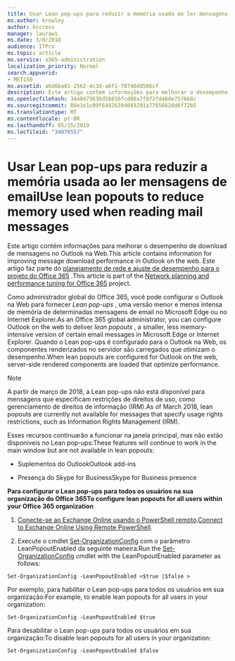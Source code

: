 ```yaml
---
title: Usar Lean pop-ups para reduzir a memória usada ao ler mensagens de email
ms.author: krowley
author: kccross
manager: laurawi
ms.date: 3/8/2018
audience: ITPro
ms.topic: article
ms.service: o365-administration
localization_priority: Normal
search.appverid:
- MET150
ms.assetid: a6d6ba01-2562-4c3d-a8f1-78748dd506cf
description: Este artigo contém informações para melhorar o desempenho de download de mensagens no Outlook na Web.
ms.openlocfilehash: 344047363bd58850fcd08a7f8f2fd46de757668c
ms.sourcegitcommit: 08e1e1c09f64926394043291a77856620d6f72b5
ms.translationtype: MT
ms.contentlocale: pt-BR
ms.lasthandoff: 05/15/2019
ms.locfileid: "34070557"
---
```

# <a name="use-lean-popouts-to-reduce-memory-used-when-reading-mail-messages"></a><span data-ttu-id="719c4-103">Usar Lean pop-ups para reduzir a memória usada ao ler mensagens de email</span><span class="sxs-lookup"><span data-stu-id="719c4-103">Use lean popouts to reduce memory used when reading mail messages</span></span>

<span data-ttu-id="719c4-104">Este artigo contém informações para melhorar o desempenho de download de mensagens no Outlook na Web.</span><span class="sxs-lookup"><span data-stu-id="719c4-104">This article contains information for improving message download performance in Outlook on the web.</span></span> <span data-ttu-id="719c4-105">Este artigo faz parte do [planejamento de rede e ajuste de desempenho para o projeto do Office 365](https://aka.ms/tune) .</span><span class="sxs-lookup"><span data-stu-id="719c4-105">This article is part of the [Network planning and performance tuning for Office 365](https://aka.ms/tune) project.</span></span>
   
<span data-ttu-id="719c4-106">Como administrador global do Office 365, você pode configurar o Outlook na Web para fornecer *Lean pop-ups* , uma versão menor e menos intensa de memória de determinadas mensagens de email no Microsoft Edge ou no Internet Explorer.</span><span class="sxs-lookup"><span data-stu-id="719c4-106">As an Office 365 global administrator, you can configure Outlook on the web to deliver  *lean popouts*  , a smaller, less memory-intensive version of certain email messages in Microsoft Edge or Internet Explorer.</span></span> <span data-ttu-id="719c4-107">Quando o Lean pop-ups é configurado para o Outlook na Web, os componentes renderizados no servidor são carregados que otimizam o desempenho.</span><span class="sxs-lookup"><span data-stu-id="719c4-107">When lean popouts are configured for Outlook on the web, server-side rendered components are loaded that optimize performance.</span></span> 
  
> [!NOTE]
> <span data-ttu-id="719c4-108">A partir de março de 2018, a Lean pop-ups não está disponível para mensagens que especificam restrições de direitos de uso, como gerenciamento de direitos de informação (IRM).</span><span class="sxs-lookup"><span data-stu-id="719c4-108">As of March 2018, lean popouts are currently not available for messages that specify usage rights restrictions, such as Information Rights Management (IRM).</span></span> 
  
<span data-ttu-id="719c4-109">Esses recursos continuarão a funcionar na janela principal, mas não estão disponíveis no Lean pop-ups:</span><span class="sxs-lookup"><span data-stu-id="719c4-109">These features will continue to work in the main window but are not available in lean popouts:</span></span>
  
- <span data-ttu-id="719c4-110">Suplementos do Outlook</span><span class="sxs-lookup"><span data-stu-id="719c4-110">Outlook add-ins</span></span>
    
- <span data-ttu-id="719c4-111">Presença do Skype for Business</span><span class="sxs-lookup"><span data-stu-id="719c4-111">Skype for Business presence</span></span>
    
 <span data-ttu-id="719c4-112">**Para configurar o Lean pop-ups para todos os usuários na sua organização do Office 365**</span><span class="sxs-lookup"><span data-stu-id="719c4-112">**To configure lean popouts for all users within your Office 365 organization**</span></span>
  
1. <span data-ttu-id="719c4-113">[Conecte-se ao Exchange Online usando o PowerShell remoto](http://technet.microsoft.com/library/jj984289%28v=exchg.150%29.aspx ).</span><span class="sxs-lookup"><span data-stu-id="719c4-113">[Connect to Exchange Online Using Remote PowerShell](http://technet.microsoft.com/library/jj984289%28v=exchg.150%29.aspx ).</span></span>
    
2. <span data-ttu-id="719c4-114">Execute o cmdlet [Set-OrganizationConfig](https://technet.microsoft.com/library/aa997443%28v=exchg.160%29.aspx) com o parâmetro LeanPopoutEnabled da seguinte maneira:</span><span class="sxs-lookup"><span data-stu-id="719c4-114">Run the [Set-OrganizationConfig](https://technet.microsoft.com/library/aa997443%28v=exchg.160%29.aspx) cmdlet with the LeanPopoutEnabled parameter as follows:</span></span> 
    
  ```
  Set-OrganizationConfig -LeanPopoutEnabled <$true |$false >
  ```

  <span data-ttu-id="719c4-115">Por exemplo, para habilitar o Lean pop-ups para todos os usuários em sua organização:</span><span class="sxs-lookup"><span data-stu-id="719c4-115">For example, to enable lean popouts for all users in your organization:</span></span>
    
  ```
  Set-OrganizationConfig -LeanPopoutEnabled $true
  ```

  <span data-ttu-id="719c4-116">Para desabilitar o Lean pop-ups para todos os usuários em sua organização:</span><span class="sxs-lookup"><span data-stu-id="719c4-116">To disable lean popouts for all users in your organization:</span></span>
    
  ```
  Set-OrganizationConfig -LeanPopoutEnabled $false
  ```


